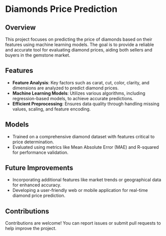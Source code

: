 # Diamonds Price Prediction

## Overview
This project focuses on predicting the price of diamonds based on their features using machine learning models. The goal is to provide a reliable and accurate tool for evaluating diamond prices, aiding both sellers and buyers in the gemstone market.

## Features
- **Feature Analysis**: Key factors such as carat, cut, color, clarity, and dimensions are analyzed to predict diamond prices.
- **Machine Learning Models**: Utilizes various algorithms, including regression-based models, to achieve accurate predictions.
- **Efficient Preprocessing**: Ensures data quality through handling missing values, scaling, and feature encoding.

## Models
- Trained on a comprehensive diamond dataset with features critical to price determination.
- Evaluated using metrics like Mean Absolute Error (MAE) and R-squared for performance validation.

## Future Improvements
- Incorporating additional features like market trends or geographical data for enhanced accuracy.
- Developing a user-friendly web or mobile application for real-time diamond price prediction.

## Contributions
Contributions are welcome! You can report issues or submit pull requests to help improve the project.
